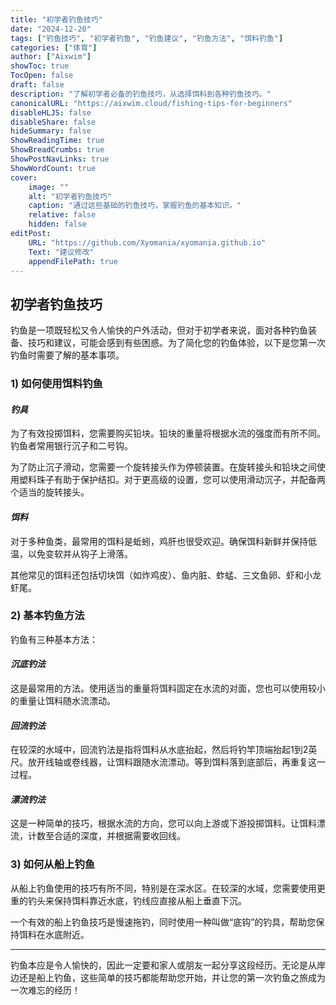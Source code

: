 ```yaml
---
title: "初学者钓鱼技巧"
date: "2024-12-20"
tags: ["钓鱼技巧", "初学者钓鱼", "钓鱼建议", "钓鱼方法", "饵料钓鱼"]
categories: ["体育"]
author: ["Aixwim"]
showToc: true
TocOpen: false
draft: false
description: "了解初学者必备的钓鱼技巧，从选择饵料到各种钓鱼技巧。"
canonicalURL: "https://aixwim.cloud/fishing-tips-for-beginners"
disableHLJS: false
disableShare: false
hideSummary: false
ShowReadingTime: true
ShowBreadCrumbs: true
ShowPostNavLinks: true
ShowWordCount: true
cover:
    image: ""
    alt: "初学者钓鱼技巧"
    caption: "通过这些基础的钓鱼技巧，掌握钓鱼的基本知识。"
    relative: false
    hidden: false
editPost:
    URL: "https://github.com/Xyomania/xyomania.github.io"
    Text: "建议修改"
    appendFilePath: true
---
```


## 初学者钓鱼技巧

钓鱼是一项既轻松又令人愉快的户外活动，但对于初学者来说，面对各种钓鱼装备、技巧和建议，可能会感到有些困惑。为了简化您的钓鱼体验，以下是您第一次钓鱼时需要了解的基本事项。

### **1) 如何使用饵料钓鱼**

#### *钓具*

为了有效投掷饵料，您需要购买铅块。铅块的重量将根据水流的强度而有所不同。钓鱼者常用银行沉子和二号钩。

为了防止沉子滑动，您需要一个旋转接头作为停顿装置。在旋转接头和铅块之间使用塑料珠子有助于保护结扣。对于更高级的设置，您可以使用滑动沉子，并配备两个适当的旋转接头。

#### *饵料*

对于多种鱼类，最常用的饵料是蚯蚓，鸡肝也很受欢迎。确保饵料新鲜并保持低温，以免变软并从钩子上滑落。

其他常见的饵料还包括切块饵（如炸鸡皮）、鱼内脏、蚱蜢、三文鱼卵、虾和小龙虾尾。

### **2) 基本钓鱼方法**

钓鱼有三种基本方法：

#### *沉底钓法*

这是最常用的方法。使用适当的重量将饵料固定在水流的对面，您也可以使用较小的重量让饵料随水流漂动。

#### *回流钓法*

在较深的水域中，回流钓法是指将饵料从水底抬起，然后将钓竿顶端抬起1到2英尺。放开线轴或卷线器，让饵料跟随水流漂动。等到饵料落到底部后，再重复这一过程。

#### *漂流钓法*

这是一种简单的技巧，根据水流的方向，您可以向上游或下游投掷饵料。让饵料漂流，计数至合适的深度，并根据需要收回线。

### **3) 如何从船上钓鱼**

从船上钓鱼使用的技巧有所不同，特别是在深水区。在较深的水域，您需要使用更重的钓头来保持饵料靠近水底，钓线应直接从船上垂直下沉。

一个有效的船上钓鱼技巧是慢速拖钓，同时使用一种叫做“底钩”的钓具，帮助您保持饵料在水底附近。

---

钓鱼本应是令人愉快的，因此一定要和家人或朋友一起分享这段经历。无论是从岸边还是船上钓鱼，这些简单的技巧都能帮助您开始，并让您的第一次钓鱼之旅成为一次难忘的经历！
